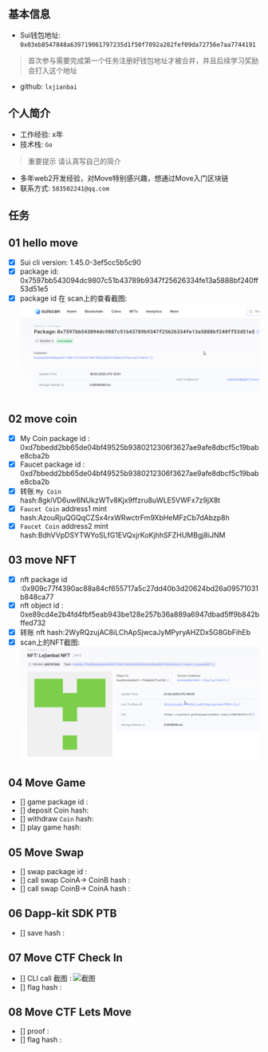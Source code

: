 ## 基本信息
- Sui钱包地址: `0x03eb8547848a639719061797235d1f50f7092a202fef09da72756e7aa7744191`
> 首次参与需要完成第一个任务注册好钱包地址才被合并，并且后续学习奖励会打入这个地址
- github: `lxjianbai`

## 个人简介
- 工作经验: x年
- 技术栈: `Go`
> 重要提示 请认真写自己的简介
- 多年web2开发经验，对Move特别感兴趣，想通过Move入门区块链
- 联系方式: `583502241@qq.com` 

## 任务

##   01 hello move  
- [x] Sui cli version: 1.45.0-3ef5cc5b5c90
- [x] package id: 0x7597bb543094dc9807c51b43789b9347f25626334fe13a5888bf240ff53d51e5
- [x] package id 在 scan上的查看截图:![Scan截图](./images/1.png)

##   02 move coin
- [x] My Coin package id : 0xd7bbedd2bb65de04bf49525b9380212306f3627ae9afe8dbcf5c19babe8cba2b
- [x] Faucet package id : 0xd7bbedd2bb65de04bf49525b9380212306f3627ae9afe8dbcf5c19babe8cba2b
- [x] 转账 `My Coin` hash:8gkiVD6uw6NUkzWTv8Kjx9ffzru8uWLE5VWFx7z9jX8t
- [x] `Faucet Coin` address1 mint hash:AzouRjuQGQqCZSx4rxWRwctrFm9XbHeMFzCb7dAbzp8h
- [x] `Faucet Coin` address2 mint hash:BdhVVpDSYTWYoSLfG1EVQxjrKoKjhhSFZHUMBgj8iJNM

##   03 move NFT
- [x] nft package id :0x909c77f4390ac88a84cf655717a5c27dd40b3d20624bd26a09571031b848ca77
- [x] nft object id : 0xe89cd4e2b4fd4fbf5eab943be128e257b36a889a6947dbad5ff9b842bffed732
- [x] 转账 nft  hash:2WyRQzujAC8iLChApSjwcaJyMPyryAHZDx5G8GbFihEb
- [x] scan上的NFT截图:![Scan截图](./images/3.png)

##   04 Move Game
- [] game package id :
- [] deposit Coin hash:
- [] withdraw `Coin` hash:
- [] play game hash:

##   05 Move Swap
- [] swap package id :
- [] call swap CoinA-> CoinB  hash :
- [] call swap CoinB-> CoinA  hash :

##   06 Dapp-kit SDK PTB
- [] save hash :

##   07 Move CTF Check In
- [] CLI call 截图 : ![截图](./images/你的图片地址)
- [] flag hash :

##   08 Move CTF Lets Move
- [] proof : 
- [] flag hash :

